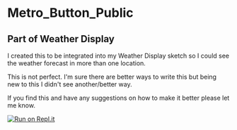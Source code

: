 # Metro_Button_Public

## Part of Weather Display

I created this to be integrated into my Weather Display sketch 
so I could see the weather forecast in more than one location.

This is not perfect.  I'm sure there are better ways to write this
but being new to this I didn't see another/better way.

If you find this and have any suggestions on how to make it 
better please let me know.

[![Run on Repl.it](https://repl.it/badge/github/NewbRangerTom/Metro_Button_Public)](https://repl.it/github/NewbRangerTom/Metro_Button_Public)